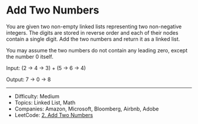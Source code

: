# Add Two Numbers

You are given two non-empty linked lists representing two non-negative integers. The digits are stored in reverse order and each of their nodes contain a single digit. Add the two numbers and return it as a linked list.

You may assume the two numbers do not contain any leading zero, except the number 0 itself.

Input: (2 -> 4 -> 3) + (5 -> 6 -> 4)

Output: 7 -> 0 -> 8

---

* Difficulty: Medium
* Topics: Linked List, Math
* Companies: Amazon, Microsoft, Bloomberg, Airbnb, Adobe
* LeetCode: [2. Add Two Numbers](https://leetcode.com/problems/add-two-numbers/description/)
